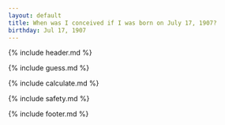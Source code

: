 ```yaml
---
layout: default
title: When was I conceived if I was born on July 17, 1907?
birthday: Jul 17, 1907
---
```


{% include header.md %}

{% include guess.md %}

{% include calculate.md %}

{% include safety.md %}

{% include footer.md %}



